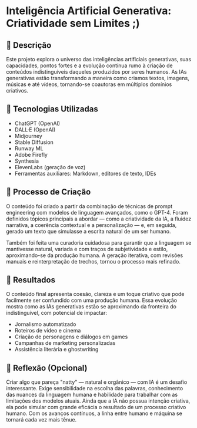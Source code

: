 # Inteligência Artificial Generativa: Criatividade sem Limites ;)

## 📒 Descrição
Este projeto explora o universo das inteligências artificiais generativas, suas capacidades, pontos fortes e a evolução contínua rumo à criação de conteúdos indistinguíveis daqueles produzidos por seres humanos. As IAs generativas estão transformando a maneira como criamos textos, imagens, músicas e até vídeos, tornando-se coautoras em múltiplos domínios criativos.

## 🤖 Tecnologias Utilizadas
- ChatGPT (OpenAI)
- DALL·E (OpenAI)
- Midjourney
- Stable Diffusion
- Runway ML
- Adobe Firefly
- Synthesia
- ElevenLabs (geração de voz)
- Ferramentas auxiliares: Markdown, editores de texto, IDEs

## 🧐 Processo de Criação
O conteúdo foi criado a partir da combinação de técnicas de prompt engineering com modelos de linguagem avançados, como o GPT-4. Foram definidos tópicos principais a abordar — como a criatividade da IA, a fluidez narrativa, a coerência contextual e a personalização — e, em seguida, gerado um texto que simulasse a escrita natural de um ser humano.

Também foi feita uma curadoria cuidadosa para garantir que a linguagem se mantivesse natural, variada e com traços de subjetividade e estilo, aproximando-se da produção humana. A geração iterativa, com revisões manuais e reinterpretação de trechos, tornou o processo mais refinado.

## 🚀 Resultados
O conteúdo final apresenta coesão, clareza e um toque criativo que pode facilmente ser confundido com uma produção humana. Essa evolução mostra como as IAs generativas estão se aproximando da fronteira do indistinguível, com potencial de impactar:
- Jornalismo automatizado
- Roteiros de vídeo e cinema
- Criação de personagens e diálogos em games
- Campanhas de marketing personalizadas
- Assistência literária e ghostwriting

## 💭 Reflexão (Opcional)
Criar algo que pareça "natty" — natural e orgânico — com IA é um desafio interessante. Exige sensibilidade na escolha das palavras, conhecimento das nuances da linguagem humana e habilidade para trabalhar com as limitações dos modelos atuais. Ainda que a IA não possua intenção criativa, ela pode simular com grande eficácia o resultado de um processo criativo humano. Com os avanços contínuos, a linha entre humano e máquina se tornará cada vez mais tênue.
